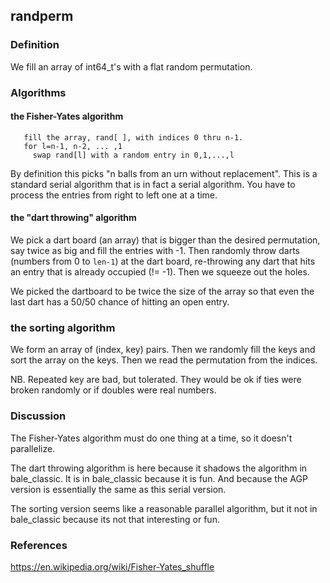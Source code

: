 ## randperm
### Definition
We fill an array of int64_t's with a flat random permutation.

### Algorithms
#### the Fisher-Yates algorithm
```
   fill the array, rand[ ], with indices 0 thru n-1. 
   for l=n-1, n-2, ... ,1
     swap rand[l] with a random entry in 0,1,...,l
```
By definition this picks "n balls from an urn without replacement".
This is a standard serial algorithm that is in fact a serial algorithm.
You have to process the entries from right to left one at a time.

#### the "dart throwing" algorithm
We pick a dart board (an array) that is bigger than the desired permutation,
say twice as big and fill the entries with -1. 
Then randomly throw darts (numbers from 0 to `len-1`) 
at the dart board, re-throwing any dart that hits an entry that is already occupied (!= -1). 
Then we squeeze out the holes.

We picked the dartboard to be twice the size of the array 
so that even the last dart has a 50/50 chance of hitting an open entry.

### the sorting algorithm
We form an array of (index, key) pairs. Then we randomly fill the keys
and sort the array on the keys. Then we read the permutation from the indices.

NB. Repeated key are bad, but tolerated. 
They would be ok if ties were broken randomly or if doubles were real numbers. 

### Discussion
The Fisher-Yates algorithm must do one thing at a time, so it doesn't parallelize.

The dart throwing algorithm is here because it shadows the algorithm
in bale_classic.  It is in bale_classic because it is fun.
And because the AGP version is essentially the same as this serial version.

The sorting version seems like a reasonable parallel algorithm, but it 
not in bale_classic because its not that interesting or fun.

### References
https://en.wikipedia.org/wiki/Fisher-Yates_shuffle
